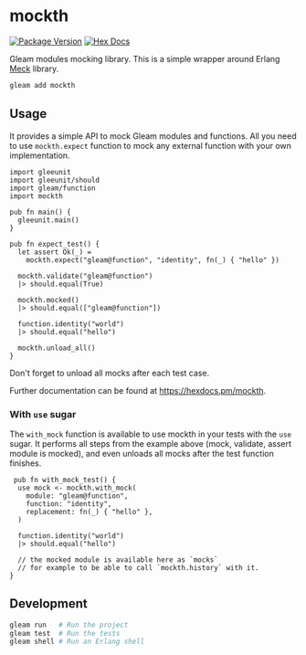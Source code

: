 # mockth

[![Package Version](https://img.shields.io/hexpm/v/mockth)](https://hex.pm/packages/mockth)
[![Hex Docs](https://img.shields.io/badge/hex-docs-ffaff3)](https://hexdocs.pm/mockth/)

Gleam modules mocking library. This is a simple wrapper around Erlang [Meck](https://github.com/eproxus/meck) library.

```sh
gleam add mockth
```

## Usage

It provides a simple API to mock Gleam modules and functions. All you need to use `mockth.expect` function to mock any external function with your own implementation.

```gleam
import gleeunit
import gleeunit/should
import gleam/function
import mockth

pub fn main() {
  gleeunit.main()
}

pub fn expect_test() {
  let assert Ok(_) =
    mockth.expect("gleam@function", "identity", fn(_) { "hello" })

  mockth.validate("gleam@function")
  |> should.equal(True)

  mockth.mocked()
  |> should.equal(["gleam@function"])

  function.identity("world")
  |> should.equal("hello")

  mockth.unload_all()
}
```

Don't forget to unload all mocks after each test case.

Further documentation can be found at <https://hexdocs.pm/mockth>.

### With `use` sugar
The `with_mock` function is available to use mockth in your tests with the `use` sugar. It performs all steps from the example above (mock, validate, assert module is mocked), and even unloads all mocks after the test function finishes.

```gleam
 pub fn with_mock_test() {
  use mock <- mockth.with_mock(
    module: "gleam@function",
    function: "identity",
    replacement: fn(_) { "hello" },
  )

  function.identity("world")
  |> should.equal("hello")

  // the mocked module is available here as `mocks`
  // for example to be able to call `mockth.history` with it.
}
```

## Development

```sh
gleam run   # Run the project
gleam test  # Run the tests
gleam shell # Run an Erlang shell
```
